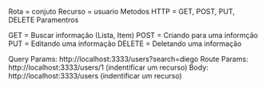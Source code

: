  Rota = conjuto
 Recurso = usuario
 Metodos HTTP = GET, POST, PUT, DELETE
 Paramentros

 GET = Buscar informação (Lista, Item)
 POST = Criando para uma informção
 PUT = Editando uma informação
 DELETE = Deletando uma informação

 Query Params: http://localhost:3333/users?search=diego
 Route Params: http://localhost:3333/users/1 (indentificar um recurso)
 Body: http://localhost:3333/users (indentificar um recurso)